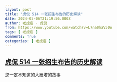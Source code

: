 ```yaml
---
layout: post
title: "虎侃 514 一张招生布告的历史解读"
date: 2024-05-06T21:19:56.000Z
author: 老虎庙 · 虎侃
from: https://www.youtube.com/watch?v=L7na0haV50o
tags: [ 老虎庙 ]
comments: True
categories: [ 老虎庙 ]
---
```

<!--1715030396000-->
[虎侃 514 一张招生布告的历史解读](https://www.youtube.com/watch?v=L7na0haV50o)
------

<div>
您一定不知道的大雁塔的故事
</div>
